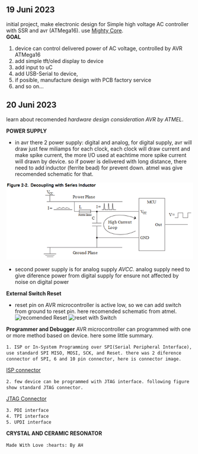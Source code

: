 ## **19 Juni 2023**  
initial project, 
make electronic design for Simple high voltage AC controller with SSR and avr (ATMega16). use [Mighty Core](https://github.com/MCUdude/MightyCore).   
**GOAL**
  1. device can control delivered power of AC voltage, controlled by AVR ATMega16
  2. add simple tft/oled display to device
  3. add input to uC
  4. add USB-Serial to device, 
  5. if posible, manufacture design with PCB factory service
  6. and so on...
## **20 Juni 2023**  
learn about recomended _hardware design consideration AVR by ATMEL_.

**POWER SUPPLY**
- in avr there 2 power supply: digital and analog, for digital supply, avr will draw just few miliamps for each clock, each clock will draw current and make spike current, the more I/O used at eachtime more spike current will drawn by device. so if power is delivered with long distance, there need to add inductor (ferrite bead) for prevent down. atmel was give recomended schematic for that.

![digital supply recomended by atmel](img/fig1_digitalSupply.png )

- second power supply is for analog supply _AVCC_. analog supply need to give diference power from digital supply for ensure not affected by noise on digital power

**External Switch Reset**
- reset pin on AVR microcontroller is active low, so we can add switch from ground to reset pin. here recomended schematic from atmel.
![recomended Reset](fig2_recomendedReset.png)
![reset with Switch](fig3_resetWithSwitch.png)

**Programmer and Debugger**
AVR microcontroller can programmed with one or more method based on device. here some little summary.  

    1. ISP or In-System Programming over SPI(Serial Peripheral Interface), use standard SPI MISO, MOSI, SCK, and Reset. there was 2 diference connector of SPI, 6 and 10 pin connector, here is connector image.
[ISP connector](fig4_ISPConnector.png)

    2. few device can be programmed with JTAG interface. following figure show standard JTAG connector.  
[JTAG Connector](fig5_JTAGConnector.png) 

    3. PDI interface
    4. TPI interface
    5. UPDI interface

**CRYSTAL AND CERAMIC RESONATOR**



`Made With Love :hearts: By AH`
